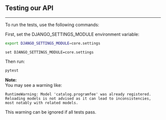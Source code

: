 

## Testing our API
---
To run the tests, use the following commands:

First, set the DJANGO_SETTINGS_MODULE environment variable:

```bash
export DJANGO_SETTINGS_MODULE=core.settings
```
```windows
set DJANGO_SETTINGS_MODULE=core.settings
```

Then run:

```bash
pytest
```

**Note:**  
You may see a warning like:
```
RuntimeWarning: Model 'catalog.programfee' was already registered. Reloading models is not advised as it can lead to inconsistencies, most notably with related models.
```
This warning can be ignored if all tests pass.